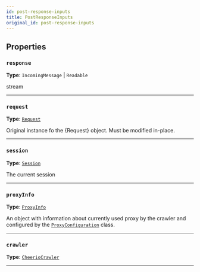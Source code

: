 ```yaml
---
id: post-response-inputs
title: PostResponseInputs
original_id: post-response-inputs
---
```


<a name="postresponseinputs"></a>

## Properties

### `response`

**Type**: `IncomingMessage` | `Readable`

stream

---

### `request`

**Type**: [`Request`](../api/request)

Original instance fo the {Request} object. Must be modified in-place.

---

### `session`

**Type**: [`Session`](../api/session)

The current session

---

### `proxyInfo`

**Type**: [`ProxyInfo`](../typedefs/proxy-info)

An object with information about currently used proxy by the crawler and configured by the [`ProxyConfiguration`](../api/proxy-configuration) class.

---

### `crawler`

**Type**: [`CheerioCrawler`](../api/cheerio-crawler)

---
